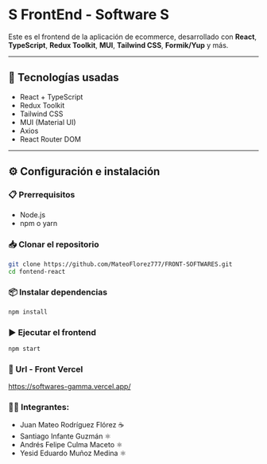 # S FrontEnd - Software S

Este es el frontend de la aplicación de ecommerce, desarrollado con **React**, **TypeScript**, **Redux Toolkit**, **MUI**, **Tailwind CSS**, **Formik/Yup** y más.

---

## 🚀 Tecnologías usadas

- React + TypeScript  
- Redux Toolkit  
- Tailwind CSS  
- MUI (Material UI)  
- Axios  
- React Router DOM  

---

## ⚙️ Configuración e instalación

### 📋 Prerrequisitos

- Node.js  
- npm o yarn  

### 📥 Clonar el repositorio

```bash
git clone https://github.com/MateoFlorez777/FRONT-SOFTWARES.git
cd fontend-react
```

### 📦 Instalar dependencias

```bash
npm install
```

### ▶️ Ejecutar el frontend


```bash
npm start
```


### 🔗 Url - Front Vercel

https://softwares-gamma.vercel.app/

### 🧑‍💻 Integrantes:

- Juan Mateo Rodríguez Flórez ☕
- Santiago Infante Guzmán ⚛️
- Andrés Felipe Culma Maceto ⚛️
- Yesid Eduardo Muñoz Medina ⚛️

